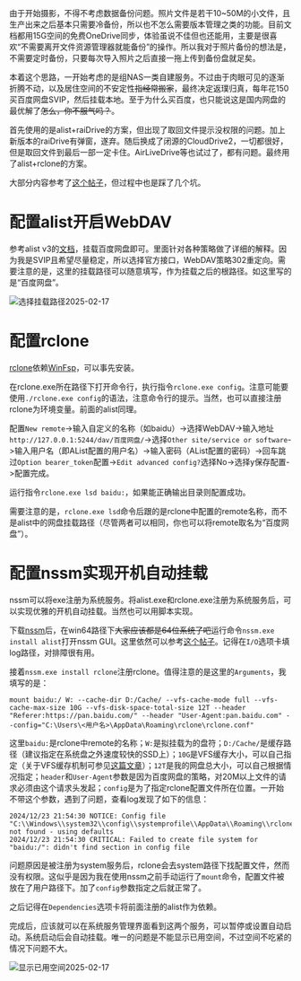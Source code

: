 
由于开始摄影，不得不考虑数据备份问题。照片文件是若干10~50M的小文件，且生产出来之后基本只需要冷备份，所以也不怎么需要版本管理之类的功能。目前文档都用15G空间的免费OneDrive同步，体验虽说不佳但也还能用，主要是很喜欢“不需要离开文件资源管理器就能备份”的操作。所以我对于照片备份的想法是，不需要定时备份，只要每次导入照片之后直接一拖上传到备份盘就足矣。

本着这个思路，一开始考虑的是组NAS一类自建服务。不过由于肉眼可见的逐渐折腾不动，以及居住空间的不安定性~~指经常搬家~~，最终决定返璞归真，每年花150买百度网盘SVIP，然后挂载本地。至于为什么买百度，也只能说这是国内网盘的最优解了~~怎么，你不服气吗？~~。

首先使用的是alist+raiDrive的方案，但出现了取回文件提示没权限的问题。加上新版本的raiDrive有弹窗，遂弃。随后换成了闭源的CloudDrive2，一切都很好，但是取回文件到最后一部一定卡住。AirLiveDrive等也试过了，都有问题。最终用了alist+rclone的方案。

大部分内容参考了[这个帖子](https://blog.csdn.net/qq_16747625/article/details/138796829)，但过程中也是踩了几个坑。

# 配置alist开启WebDAV

参考alist v3的[文档](https://alist.nn.ci/zh/guide/drivers/baidu.html)，挂载百度网盘即可。里面针对各种策略做了详细的解释。因为我是SVIP且希望尽量稳定，所以选择官方接口，WebDAV策略302重定向。需要注意的是，这里的挂载路径可以随意填写，作为挂载之后的根路径。如这里写的是“百度网盘”。

![选择挂载路径2025-02-17](https://raw.githubusercontent.com/akutaa/img/main/img选择挂载路径2025-02-17.png?token=AOSM6UVXSMFF2I4MGAWP6OTHWLGN6)


# 配置rclone

[rclone](https://github.com/rclone/rclone/releases)依赖[WinFsp](https://github.com/winfsp/winfsp/releases)，可以事先安装。

在rclone.exe所在路径下打开命令行，执行指令`rclone.exe config`。注意可能要使用`./rclone.exe config`的语法，注意命令行的提示。当然，也可以直接注册rclone为环境变量。前面的alist同理。

配置`New remote`->输入自定义的名称（如baidu）->选择WebDAV->输入地址`http://127.0.0.1:5244/dav/百度网盘/`->选择`Other site/service or software`->输入用户名（即AList配置的用户名）->输入密码（AList配置的密码）->回车跳过`Option bearer_token`配置->`Edit advanced config?`选择No->选择y保存配置->配置完成。

运行指令`rclone.exe lsd baidu:`，如果能正确输出目录则配置成功。

需要注意的是，`rclone.exe lsd`命令后跟的是rclone中配置的remote名称，而不是alist中的网盘挂载路径（尽管两者可以相同，你也可以将remote取名为“百度网盘”）。

# 配置nssm实现开机自动挂载

nssm可以将exe注册为系统服务。将alist.exe和rclone.exe注册为系统服务后，可以实现优雅的开机自动挂载。当然也可以用脚本实现。

下载[nssm](https://nssm.cc/download)后，在win64路径下~~大家应该都是64位系统了吧~~运行命令`nssm.exe install alist`打开nssm GUI。这里依然可以参考[这个帖子](https://blog.csdn.net/qq_16747625/article/details/138796829)。记得在`I/O`选项卡填log路径，对排障很有用。

接着`nssm.exe install rclone`注册rclone。值得注意的是这里的`Arguments`，我填写的是：
```
mount baidu:/ W: --cache-dir D:/Cache/ --vfs-cache-mode full --vfs-cache-max-size 10G --vfs-disk-space-total-size 12T --header "Referer:https://pan.baidu.com/" --header "User-Agent:pan.baidu.com" --config="C:\Users\<用户名>\AppData\Roaming\rclone\rclone.conf"
```

这里`baidu:`是rclone中remote的名称；`W:`是拟挂载为的盘符；`D:/Cache/`是缓存路径（建议指定在系统盘之外速度较快的SSD上）；`10G`是VFS缓存大小，可以自己指定（关于VFS缓存机制可参见[这篇文章](https://qjfyx.com/web/rcvfscd2.html)）；`12T`是我的网盘总大小，可以自己根据情况指定；`header`和`User-Agent`参数是因为百度网盘的策略，对20M以上文件的请求必须由这个请求头发起；`config`是为了指定rclone配置文件所在位置。一开始不带这个参数，遇到了问题，查看log发现了如下的信息：

```
2024/12/23 21:54:30 NOTICE: Config file "C:\\Windows\\system32\\config\\systemprofile\\AppData\\Roaming\\rclone\\rclone.conf" not found - using defaults
2024/12/23 21:54:30 CRITICAL: Failed to create file system for "baidu:/": didn't find section in config file
```

问题原因是被注册为system服务后，rclone会去system路径下找配置文件，然而没有权限。这似乎是因为我在使用nssm之前手动运行了`mount`命令，配置文件被放在了用户路径下。加了`config`参数指定之后就正常了。

之后记得在`Dependencies`选项卡将前面注册的alist作为依赖。

完成后，应该就可以在系统服务管理界面看到这两个服务，可以暂停或设置自动启动。系统启动后会自动挂载。唯一的问题是不能显示已用空间，不过空间不吃紧的情况下问题不大。

![显示已用空间2025-02-17](https://raw.githubusercontent.com/akutaa/img/main/img显示已用空间2025-02-17.png?token=AOSM6UVIJOQLW6PUPWSMZ6DHWLGQK)
